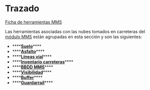 # Trazado

[Ficha de herramientas MMS](../../fichas-de-herramientas/ficha-de-herramientas-mms.md)

Las herramientas asociadas con las nubes tomados en carreteras del [módulo MMS](../) están agrupadas en esta sección y son las siguientes:

* \*\*\*\*[**Suelo**](clasificar-suelo-de-trazado.md)\*\*\*\*
* \*\*\*\*[**Asfalto**](clasificar-lineas-de-vial.md)\*\*\*\*
* \*\*\*\*[**Líneas vial**](buscar-lineas-de-vial.md)\*\*\*\*
* \*\*\*\*[**Inventario carreteras**](buscar-objetos-en-el-trazado.md)\*\*\*\*
* \*\*\*\*[**BBDD MMS**](base-de-datos-mms.md)\*\*\*\*
* \*\*\*\*[**Visibilidad**](visibilidad.md)\*\*\*\*
* \*\*\*\*[**Buffer**](buffer-en-datos-mms.md)\*\*\*\*
* \*\*\*\*[**Guardarraíl**](guardarrail.md)\*\*\*\*

